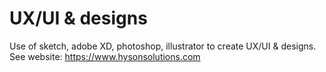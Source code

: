 # UX/UI & designs
Use of sketch, adobe XD, photoshop, illustrator to create UX/UI & designs. See website: https://www.hysonsolutions.com 
